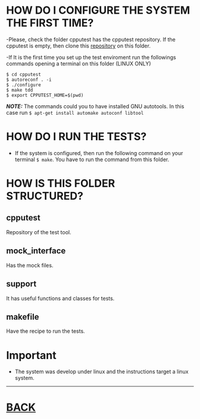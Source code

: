 # HOW DO I CONFIGURE THE SYSTEM THE FIRST TIME?

-Please, check the folder cpputest has the cpputest repository. If the cpputest is empty, then clone this [repository](https://github.com/aralce/cpputest) on this folder.  
  
-If It is the first time you set up the test enviroment run the followings commands opening a terminal on this folder (LINUX ONLY)  
```
$ cd cpputest  
$ autoreconf . -i  
$ ./configure  
$ make tdd  
$ export CPPUTEST_HOME=$(pwd)  
```
***NOTE:*** The commands could you to have installed GNU autotools. In this case run `$ apt-get install automake autoconf libtool`

# HOW DO I RUN THE TESTS?
- If the system is configured, then run the following command on your terminal `$ make`. You have to run the command from this folder.

# HOW IS THIS FOLDER STRUCTURED?

## cpputest  
Repository of the test tool.
  
## mock_interface  
Has the mock files.
  
## support  
It has useful functions and classes for tests.
   
## makefile  
Have the recipe to run the tests.

# Important
- The system was develop under linux and the instructions target a linux system.

-----------------------------------------------------------------------------------------
# [BACK](https://github.com/aralce/dronecan_with_libcanard/blob/develop/README.md)
